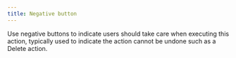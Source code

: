 ```yaml
---
title: Negative button
---
```

Use negative buttons to indicate users should take care when executing this action, typically used to indicate the action cannot be undone such as a Delete action.
